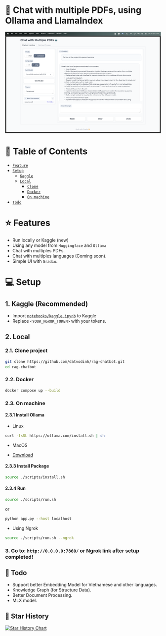 # 🤖 Chat with multiple PDFs, using Ollama and LlamaIndex

![alt text](assets/demo.png)

# 📖 Table of Contents

- [`Feature`](#⭐️-features)
- [`Setup`](#💻-setup)
  - [`Kaggle`](#1-kaggle-recommended)
  - [`Local`](#2-local)
    - [`Clone`](#21-clone-project)
    - [`Docker`](#22-docker)
    - [`On machine`](#23-on-machine)
- [`Todo`](#🎯-todo)

# ⭐️ Features

- Run locally or Kaggle (new)
- Using any model from `Huggingface` and `Ollama`
- Chat with multiples PDFs.
- Chat with multiples languages (Coming soon).
- Simple UI with `Gradio`.

# 💻 Setup

## 1. Kaggle (Recommended)

- Import [`notebooks/kaggle.ipynb`](notebooks/kaggle.ipynb) to Kaggle
- Replace `<YOUR_NGROK_TOKEN>` with your tokens.

## 2. Local

### 2.1. Clone project

```bash
git clone https://github.com/datvodinh/rag-chatbot.git
cd rag-chatbot
```

### 2.2. Docker

```bash
docker compose up --build
```

### 2.3. On machine

#### 2.3.1 Install Ollama

- Linux

```bash
curl -fsSL https://ollama.com/install.sh | sh
```

- MacOS

- [Download](https://ollama.com/)

#### 2.3.3 Install Package

```bash
source ./scripts/install.sh
```

#### 2.3.4 Run

```bash
source ./scripts/run.sh
```

or

```bash
python app.py --host localhost
```

- Using Ngrok

```bash
source ./scripts/run.sh --ngrok
```

### 3. Go to: `http://0.0.0.0:7860/` or Ngrok link after setup completed!

## 🎯 Todo

- Support better Embedding Model for Vietnamese and other languages.
- Knowledge Graph (for Structure Data).
- Better Document Processing.
- MLX model.

## 🌟 Star History

[![Star History Chart](https://api.star-history.com/svg?repos=datvodinh/rag-chatbot&type=Date)](https://star-history.com/#datvodinh/rag-chatbot&Date)